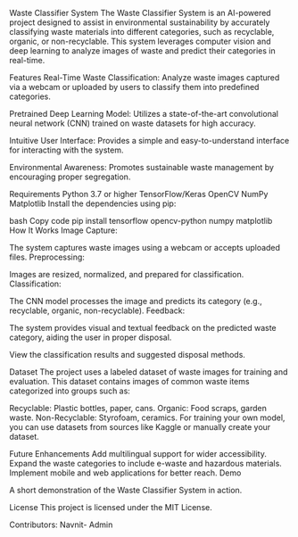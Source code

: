 Waste Classifier System
The Waste Classifier System is an AI-powered project designed to assist in environmental sustainability by accurately classifying waste materials into different categories, such as recyclable, organic, or non-recyclable. This system leverages computer vision and deep learning to analyze images of waste and predict their categories in real-time.

Features
Real-Time Waste Classification:
Analyze waste images captured via a webcam or uploaded by users to classify them into predefined categories.

Pretrained Deep Learning Model:
Utilizes a state-of-the-art convolutional neural network (CNN) trained on waste datasets for high accuracy.

Intuitive User Interface:
Provides a simple and easy-to-understand interface for interacting with the system.

Environmental Awareness:
Promotes sustainable waste management by encouraging proper segregation.

Requirements
Python 3.7 or higher
TensorFlow/Keras
OpenCV
NumPy
Matplotlib
Install the dependencies using pip:

bash
Copy code
pip install tensorflow opencv-python numpy matplotlib
How It Works
Image Capture:

The system captures waste images using a webcam or accepts uploaded files.
Preprocessing:

Images are resized, normalized, and prepared for classification.
Classification:

The CNN model processes the image and predicts its category (e.g., recyclable, organic, non-recyclable).
Feedback:

The system provides visual and textual feedback on the predicted waste category, aiding the user in proper disposal.

View the classification results and suggested disposal methods.

Dataset
The project uses a labeled dataset of waste images for training and evaluation. This dataset contains images of common waste items categorized into groups such as:

Recyclable: Plastic bottles, paper, cans.
Organic: Food scraps, garden waste.
Non-Recyclable: Styrofoam, ceramics.
For training your own model, you can use datasets from sources like Kaggle or manually create your dataset.

Future Enhancements
Add multilingual support for wider accessibility.
Expand the waste categories to include e-waste and hazardous materials.
Implement mobile and web applications for better reach.
Demo

A short demonstration of the Waste Classifier System in action.

License
This project is licensed under the MIT License.

Contributors:
Navnit- Admin
